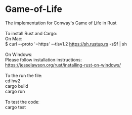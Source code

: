 # Game-of-Life
The implementation for Conway's Game of Life in Rust
<br />
<br />
To install Rust and Cargo: <br />
On Mac: <br />
$ curl --proto '=https' --tlsv1.2 https://sh.rustup.rs -sSf | sh
<br />
<br />
On Windows: <br />
Please follow installation instructions: <br />
https://jesselawson.org/rust/installing-rust-on-windows/
<br />
<br />
To the run the file: <br />
cd hw2
<br />
cargo build
<br />
cargo run
<br />
<br />
To test the code: <br />
cargo test
